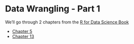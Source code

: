 Data Wrangling - Part 1
================

We’ll go through 2 chapters from the [R for Data Science
Book](https://r4ds.had.co.nz/)

-   [Chapter 5](https://r4ds.had.co.nz/transform.html)
-   [Chapter 13](https://r4ds.had.co.nz/relational-data.html)
